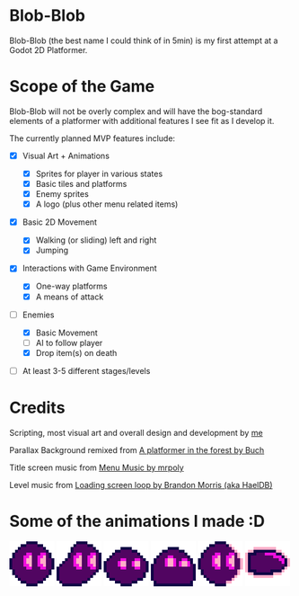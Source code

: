 # Blob-Blob
Blob-Blob (the best name I could think of in 5min) is my first attempt at a Godot 2D Platformer.

# Scope of the Game
Blob-Blob will not be overly complex and will have the bog-standard elements of a platformer with additional features I see fit as I develop it.

The currently planned MVP features include:
- [X] Visual Art + Animations
  - [X] Sprites for player in various states
  - [X] Basic tiles and platforms
  - [X] Enemy sprites
  - [X] A logo (plus other menu related items)
- [X] Basic 2D Movement
  - [X] Walking (or sliding) left and right
  - [X] Jumping
- [X] Interactions with Game Environment
  - [X] One-way platforms
  - [X] A means of attack
- [ ] Enemies
  - [X] Basic Movement
  - [ ] AI to follow player
  - [X] Drop item(s) on death
- [ ] At least 3-5 different stages/levels 


# Credits
Scripting, most visual art and overall design and development by [me](https://github.com/Josh-SCG)

Parallax Background remixed from [A platformer in the forest by Buch](https://opengameart.org/content/a-platformer-in-the-forest)

Title screen music from [Menu Music by mrpoly](https://opengameart.org/content/menu-music)

Level music from [Loading screen loop by Brandon Morris (aka HaelDB)](https://opengameart.org/content/menu-music)

# Some of the animations I made :D
![](Idle.gif) ![](Run.gif) ![](Jump.gif) ![](Fall.gif) ![](Shoot.gif) ![](SlimeBall.gif)
